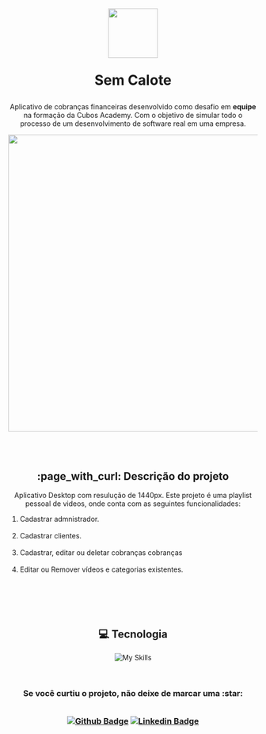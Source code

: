 <h1 align="center">
  
<img src="https://i.imgur.com/b14PjVz.png" width="100">
  
Sem Calote
 
</h1>

<p align="center">
  Aplicativo de cobranças financeiras desenvolvido  como desafio em <b>equipe</b> na formação da Cubos Academy. Com o objetivo de simular todo o processo de um desenvolvimento de software real em uma empresa.
</p>

<div align="center">

<img src="https://i.imgur.com/gr4fzj6.png" width="600" heigth="400" >

</div>

<br><br>

<h2 align="center"> :page_with_curl: Descrição do projeto </h2>

<p align="center">Aplicativo Desktop com resulução de 1440px. Este projeto é uma playlist pessoal de videos, onde conta com as seguintes funcionalidades:<br>
  
<ol>
  <li>Cadastrar admnistrador. </li><br>
  <li>Cadastrar clientes.</li><br>
  <li>Cadastrar, editar ou deletar cobranças cobranças</li><br>
  <li>Editar ou Remover vídeos e categorias existentes.</li>
</ol>
</p>

<br>

<br><br>

<h2 align="center"> 
  💻 Tecnologia 
</h2>

<div align="center">

![My Skills](https://skillicons.dev/icons?i=react,materialui,nodejs,express,postgres)

<div>

<br>

<h3 align="center"> Se você curtiu o projeto, não deixe de marcar uma :star:<br><br>


[![Github Badge](https://img.shields.io/badge/-Github-000?style=flat-square&logo=Github&logoColor=white&link=https://github.com/luizlimadev)](https://github.com/luizlimadev)
[![Linkedin Badge](https://img.shields.io/badge/-LinkedIn-blue?style=flat-square&logo=Linkedin&logoColor=white&link=https://www.linkedin.com/in/luizlima-dev/)](https://www.linkedin.com/in/devluizlima/)


